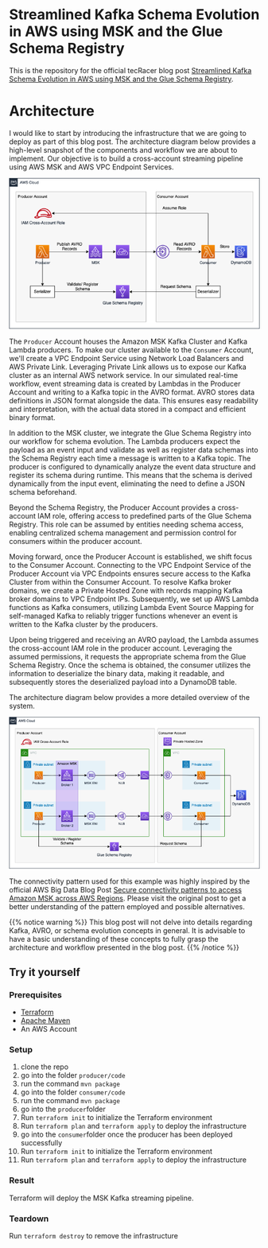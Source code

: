 # Streamlined Kafka Schema Evolution in AWS using MSK and the Glue Schema Registry

This is the repository for the official tecRacer blog post [Streamlined Kafka Schema Evolution in AWS using MSK and the Glue Schema Registry](https://www.tecracer.com/blog/2023/12/streamlined-kafka-schema-evolution-in-aws-using-msk-and-the-glue-schema-registry.html).

# Architecture

I would like to start by introducing the infrastructure that we are going to deploy as part of this blog post. The architecture diagram below provides a high-level snapshot of the components and workflow we are about to implement. Our objective is to build a cross-account streaming pipeline using AWS MSK and AWS VPC Endpoint Services.

![High Level Design](media/high-level.png)

The `Producer` Account houses the Amazon MSK Kafka Cluster and Kafka Lambda producers. To make our cluster available to the `Consumer` Account, we'll create a VPC Endpoint Service using Network Load Balancers and AWS Private Link. Leveraging Private Link allows us to expose our Kafka cluster as an internal AWS network service. In our simulated real-time workflow, event streaming data is created by Lambdas in the Producer Account and writing to a Kafka topic in the AVRO format. AVRO stores data definitions in JSON format alongside the data. This ensures easy readability and interpretation, with the actual data stored in a compact and efficient binary format.

In addition to the MSK cluster, we integrate the Glue Schema Registry into our workflow for schema evolution. The Lambda producers expect the payload as an event input and validate as well as register data schemas into the Schema Registry each time a message is written to a Kafka topic. The producer is configured to dynamically analyze the event data structure and register its schema during runtime. This means that the schema is derived dynamically from the input event, eliminating the need to define a JSON schema beforehand.

Beyond the Schema Registry, the Producer Account provides a cross-account IAM role, offering access to predefined parts of the Glue Schema Registry. This role can be assumed by entities needing schema access, enabling centralized schema management and permission control for consumers within the producer account.

Moving forward, once the Producer Account is established, we shift focus to the Consumer Account. Connecting to the VPC Endpoint Service of the Producer Account via VPC Endpoints ensures secure access to the Kafka Cluster from within the Consumer Account. To resolve Kafka broker domains, we create a Private Hosted Zone with records mapping Kafka broker domains to VPC Endpoint IPs. Subsequently, we set up AWS Lambda functions as Kafka consumers, utilizing Lambda Event Source Mapping for self-managed Kafka to reliably trigger functions whenever an event is written to the Kafka cluster by the producers.

Upon being triggered and receiving an AVRO payload, the Lambda assumes the cross-account IAM role in the producer account. Leveraging the assumed permissions, it requests the appropriate schema from the Glue Schema Registry. Once the schema is obtained, the consumer utilizes the information to deserialize the binary data, making it readable, and subsequently stores the deserialized payload into a DynamoDB table.

The architecture diagram below provides a more detailed overview of the system.

![Architecture](media/architecture.png)

The connectivity pattern used for this example was highly inspired by the official AWS Big Data Blog Post [Secure connectivity patterns to access Amazon MSK across AWS Regions](https://aws.amazon.com/blogs/big-data/secure-connectivity-patterns-to-access-amazon-msk-across-aws-regions/). Please visit the original post to get a better understanding of the pattern employed and possible alternatives.

{{% notice warning %}}
This blog post will not delve into details regarding Kafka, AVRO, or schema evolution concepts in general. It is advisable to have a basic understanding of these concepts to fully grasp the architecture and workflow presented in the blog post.
{{% /notice %}}

## Try it yourself

### Prerequisites

- [Terraform](https://developer.hashicorp.com/terraform/downloads)
- [Apache Maven](https://maven.apache.org/run.html)
- An AWS Account

### Setup

1. clone the repo
2. go into the folder `producer/code`
3. run the command `mvn package`
4. go into the folder `consumer/code`
5. run the command `mvn package`
6. go into the `producer`folder
7. Run `terraform init` to initialize the Terraform environment
8. Run `terraform plan` and `terraform apply` to deploy the infrastructure
9. go into the `consumer`folder once the producer has been deployed successfully
10. Run `terraform init` to initialize the Terraform environment
11. Run `terraform plan` and `terraform apply` to deploy the infrastructure

### Result

Terraform will deploy the MSK Kafka streaming pipeline.

### Teardown

Run `terraform destroy` to remove the infrastructure
